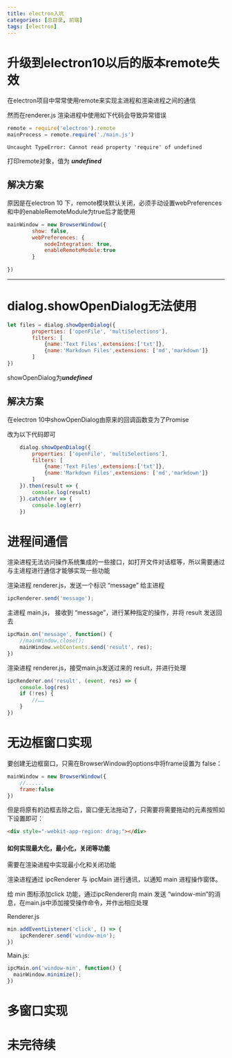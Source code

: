 ```yaml
---
title: electron入坑
categories: [总目录, 前端]
tags: [electron]
---
```



# 升级到electron10以后的版本remote失效

在electron项目中常常使用remote来实现主进程和渲染进程之间的通信

然而在renderer.js 渲染进程中使用如下代码会导致异常错误

```javascript
remote = require('electron').remote
mainProcess = remote.require('./main.js')
```

```
Uncaught TypeError: Cannot read property 'require' of undefined
```

打印remote对象，值为 ***undefined***

## 解决方案

原因是在electron 10 下，remote模块默认关闭，必须手动设置webPreferences和中的enableRemoteModule为true后才能使用

```javascript
mainWindow = new BrowserWindow({
        show: false,
        webPreferences: {
            nodeIntegration: true,
            enableRemoteModule:true   
        }
        
})
```

**********

# dialog.showOpenDialog无法使用

```javascript
let files = dialog.showOpenDialog({
        properties: ['openFile', 'multiSelections'],
        filters: [
            {name:'Text Files',extensions:['txt']},
            {name:'Markdown Files',extensions: ['md','markdown']}
        ]
})
```

showOpenDialog为***undefined***

## 解决方案

在electron 10中showOpenDialog由原来的回调函数变为了Promise

改为以下代码即可

```javascript
    dialog.showOpenDialog({
        properties: ['openFile', 'multiSelections'],
        filters: [
            {name:'Text Files',extensions:['txt']},
            {name:'Markdown Files',extensions: ['md','markdown']}
        ]
    }).then(result => {
        console.log(result)
    }).catch(err => {
        console.log(err)
    })
```

# 进程间通信

渲染进程无法访问操作系统集成的一些接口，如打开文件对话框等，所以需要通过与主进程进行通信才能够实现一些功能

渲染进程 renderer.js，发送一个标识 “message” 给主进程

```javascript
ipcRenderer.send('message');
```

主进程 main.js， 接收到 “message”，进行某种指定的操作，并将 result 发送回去

```javascript
ipcMain.on('message', function() {
    //mainWindow.close();
    mainWindow.webContents.send('result', res);
})
```

渲染进程 renderer.js，接受main.js发送过来的 result，并进行处理 

```javascript
ipcRenderer.on('result', (event, res) => {
    console.log(res)
    if (!res) {
        //……
    }
})
```

# 无边框窗口实现

要创建无边框窗口，只需在BrowserWindow的options中将frame设置为 false：

```javascript
mainWindow = new BrowserWindow({
	//......
    frame:false
})
```

但是将原有的边框去除之后，窗口便无法拖动了，只需要将需要拖动的元素按照如下设置即可：

```html
<div style="-webkit-app-region: drag;"></div>
```

#### 如何实现最大化，最小化，关闭等功能

需要在渲染进程中实现最小化和关闭功能

渲染进程通过 ipcRenderer 与 ipcMain 进行通讯，以通知 main 进程操作窗体。

给 min 图标添加click 功能，通过ipcRenderer向 main 发送 “window-min”的消息，在main.js中添加接受操作命令，并作出相应处理

Renderer.js

```javascript
min.addEventListener('click', () => {
    ipcRenderer.send('window-min');
})
```

Main.js:

```javascript
ipcMain.on('window-min', function() {
  mainWindow.minimize();
})
```

# 多窗口实现



# 未完待续